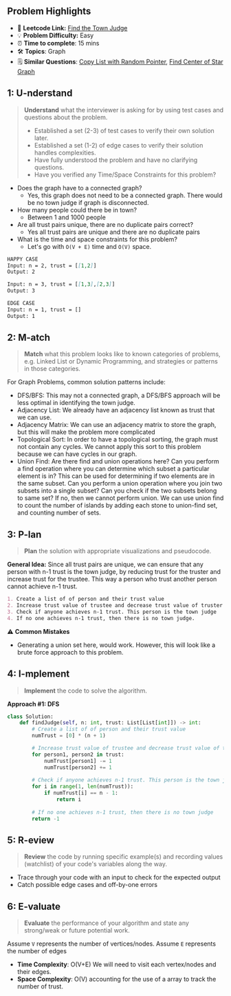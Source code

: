 ## Problem Highlights

* 🔗 **Leetcode Link:** [Find the Town Judge](https://leetcode.com/problems/find-the-town-judge/)
* 💡 **Problem Difficulty:** Easy
* ⏰ **Time to complete**: 15 mins
* 🛠️ **Topics**: Graph 
* 🗒️ **Similar Questions**: [Copy List with Random Pointer](https://leetcode.com/problems/copy-list-with-random-pointer), [Find Center of Star Graph](https://leetcode.com/problems/find-center-of-star-graph/)
    
## 1: U-nderstand
 
> **Understand** what the interviewer is asking for by using test cases and questions about the problem.
> 
> - Established a set (2-3) of test cases to verify their own solution later.
> - Established a set (1-2) of edge cases to verify their solution handles complexities.
> - Have fully understood the problem and have no clarifying questions.
> - Have you verified any Time/Space Constraints for this problem?

- Does the graph have to a connected graph?
  - Yes, this graph does not need to be a connected graph. There would be no town judge if graph is disconnected.
- How many people could there be in town?
    - Between 1 and 1000 people
- Are all trust pairs unique, there are no duplicate pairs correct?
    - Yes all trust pairs are unique and there are no duplicate pairs
- What is the time and space constraints for this problem?
    - Let's go with `O(V + E)` time and `O(V)` space. 

```markdown
HAPPY CASE
Input: n = 2, trust = [[1,2]]
Output: 2

Input: n = 3, trust = [[1,3],[2,3]]
Output: 3

EDGE CASE
Input: n = 1, trust = []
Output: 1
```   
    
## 2: M-atch

> **Match** what this problem looks like to known categories of problems, e.g. Linked List or Dynamic Programming, and strategies or patterns in those categories.

For Graph Problems, common solution patterns include:


- DFS/BFS: This may not a connected graph, a DFS/BFS approach will be less optimal in identifying the town judge.
- Adjacency List: We already have an adjacency list known as trust that we can use.
- Adjacency Matrix: We can use an adjacency matrix to store the graph, but this will make the problem more complicated
- Topological Sort: In order to have a topological sorting, the graph must not contain any cycles. We cannot apply this sort to this problem because we can have cycles in our graph.
- Union Find: Are there find and union operations here? Can you perform a find operation where you can determine which subset a particular element is in? This can be used for determining if two elements are in the same subset. Can you perform a union operation where you join two subsets into a single subset? Can you check if the two subsets belong to same set? If no, then we cannot perform union. We can use union find to count the number of islands by adding each stone to union-find set, and counting number of sets.

## 3: P-lan

> **Plan** the solution with appropriate visualizations and pseudocode.

**General Idea:** Since all trust pairs are unique, we can ensure that any person with n-1 trust is the town judge, by reducing trust for the truster and increase trust for the trustee. This way a person who trust another person cannot achieve n-1 trust. 

```markdown
1. Create a list of of person and their trust value
2. Increase trust value of trustee and decrease trust value of truster for each pair
3. Check if anyone achieves n-1 trust. This person is the town judge
4. If no one achieves n-1 trust, then there is no town judge. 
```

⚠️ **Common Mistakes**

* Generating a union set here, would work. However, this will look like a brute force approach to this problem. 
 
## 4: I-mplement

> **Implement** the code to solve the algorithm.

**Approach #1: DFS**
```python
class Solution:
    def findJudge(self, n: int, trust: List[List[int]]) -> int:
        # Create a list of of person and their trust value
        numTrust = [0] * (n + 1)

        # Increase trust value of trustee and decrease trust value of truster for each pair
        for person1, person2 in trust:
            numTrust[person1] -= 1
            numTrust[person2] += 1
        
        # Check if anyone achieves n-1 trust. This person is the town judge
        for i in range(1, len(numTrust)):
            if numTrust[i] == n - 1:
                return i
        
        # If no one achieves n-1 trust, then there is no town judge
        return -1
```

## 5: R-eview

> **Review** the code by running specific example(s) and recording values (watchlist) of your code's variables along the way.

- Trace through your code with an input to check for the expected output
- Catch possible edge cases and off-by-one errors

## 6: E-valuate

> **Evaluate** the performance of your algorithm and state any strong/weak or future potential work.

Assume `V` represents the number of vertices/nodes.
Assume `E` represents the number of edges

* **Time Complexity**: O(V+E) We will need to visit each vertex/nodes and their edges.
* **Space Complexity**: O(V) accounting for the use of a array to track the number of trust. 



